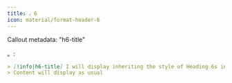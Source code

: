 ```yaml
---
title: 。6
icon: material/format-header-6
---
```


Callout metadata: "h6-title"

。:

```md
> [!info|h6-title] I will display inheriting the style of Heading 6s in this theme
> Content will display as usual
```

